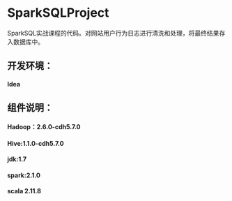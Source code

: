 # SparkSQLProject
SparkSQL实战课程的代码。对网站用户行为日志进行清洗和处理，将最终结果存入数据库中。
## 开发环境：
#### Idea
## 组件说明：
#### Hadoop：2.6.0-cdh5.7.0
#### Hive:1.1.0-cdh5.7.0
#### jdk:1.7
#### spark:2.1.0
#### scala 2.11.8

